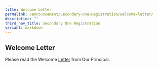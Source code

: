 ```yaml
---
title: Welcome Letter
permalink: /announcement/Secondary-One-Registration/welcome-letter/
description: ""
third_nav_title: Secondary One Registration
variant: markdown
---
```

## Welcome Letter

Please read the Welcome [Letter](/files/Welcome_Letter_from_Principal_updated.pdf) from Our Principal.